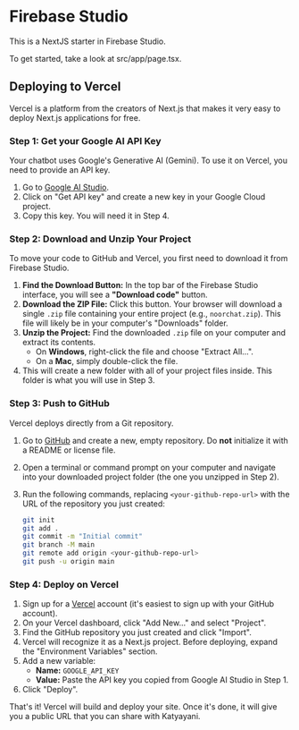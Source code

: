 # Firebase Studio

This is a NextJS starter in Firebase Studio.

To get started, take a look at src/app/page.tsx.

## Deploying to Vercel

Vercel is a platform from the creators of Next.js that makes it very easy to deploy Next.js applications for free.

### Step 1: Get your Google AI API Key

Your chatbot uses Google's Generative AI (Gemini). To use it on Vercel, you need to provide an API key.

1.  Go to [Google AI Studio](https://aistudio.google.com/).
2.  Click on "Get API key" and create a new key in your Google Cloud project.
3.  Copy this key. You will need it in Step 4.

### Step 2: Download and Unzip Your Project

To move your code to GitHub and Vercel, you first need to download it from Firebase Studio.

1.  **Find the Download Button:** In the top bar of the Firebase Studio interface, you will see a **"Download code"** button.
2.  **Download the ZIP File:** Click this button. Your browser will download a single `.zip` file containing your entire project (e.g., `noorchat.zip`). This file will likely be in your computer's "Downloads" folder.
3.  **Unzip the Project:** Find the downloaded `.zip` file on your computer and extract its contents.
    *   On **Windows**, right-click the file and choose "Extract All...".
    *   On a **Mac**, simply double-click the file.
4.  This will create a new folder with all of your project files inside. This folder is what you will use in Step 3.

### Step 3: Push to GitHub

Vercel deploys directly from a Git repository.

1.  Go to [GitHub](https://github.com) and create a new, empty repository. Do **not** initialize it with a README or license file.
2.  Open a terminal or command prompt on your computer and navigate into your downloaded project folder (the one you unzipped in Step 2).
3.  Run the following commands, replacing `<your-github-repo-url>` with the URL of the repository you just created:

    ```bash
    git init
    git add .
    git commit -m "Initial commit"
    git branch -M main
    git remote add origin <your-github-repo-url>
    git push -u origin main
    ```

### Step 4: Deploy on Vercel

1.  Sign up for a [Vercel](https://vercel.com) account (it's easiest to sign up with your GitHub account).
2.  On your Vercel dashboard, click "Add New..." and select "Project".
3.  Find the GitHub repository you just created and click "Import".
4.  Vercel will recognize it as a Next.js project. Before deploying, expand the "Environment Variables" section.
5.  Add a new variable:
    -   **Name:** `GOOGLE_API_KEY`
    -   **Value:** Paste the API key you copied from Google AI Studio in Step 1.
6.  Click "Deploy".

That's it! Vercel will build and deploy your site. Once it's done, it will give you a public URL that you can share with Katyayani.
